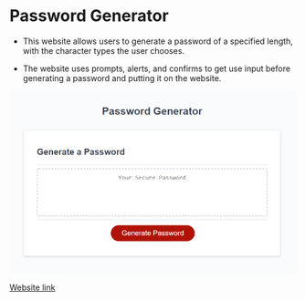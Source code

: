 # Password Generator

* This website allows users to generate a password of a specified length, with the character types the user chooses.

* The website uses prompts, alerts, and confirms to get use input before generating a password and putting it on the website.

![website example](./Assets/Images/Website_Example.png)

[Website link](https://phoenix-staley.github.io/Password_Generator/)